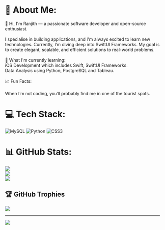 # 💫 About Me:
👋 Hi, I'm Ranjith — a passionate software developer and open-source enthusiast.<br><br>I specialise in building applications, and I'm always excited to learn new technologies. Currently, I’m diving deep into SwiftUI Frameworks. My goal is to create elegant, scalable, and efficient solutions to real-world problems.<br><br>🌱 What I'm currently learning:<br>iOS Development which includes Swift, SwiftUI Frameworks.<br>Data Analysis using Python, PostgreSQL and Tableau.<br><br>📈 Fun Facts:<br><br>When I’m not coding, you’ll probably find me in one of the tourist spots.<br>


# 💻 Tech Stack:
![MySQL](https://img.shields.io/badge/mysql-4479A1.svg?style=for-the-badge&logo=mysql&logoColor=white) ![Python](https://img.shields.io/badge/python-3670A0?style=for-the-badge&logo=python&logoColor=ffdd54) ![CSS3](https://img.shields.io/badge/css3-%231572B6.svg?style=for-the-badge&logo=css3&logoColor=white)
# 📊 GitHub Stats:
![](https://github-readme-stats.vercel.app/api?username=ranjiththamatam20&theme=dark&hide_border=false&include_all_commits=false&count_private=false)<br/>
![](https://github-readme-streak-stats.herokuapp.com/?user=ranjiththamatam20&theme=dark&hide_border=false)<br/>
![](https://github-readme-stats.vercel.app/api/top-langs/?username=ranjiththamatam20&theme=dark&hide_border=false&include_all_commits=false&count_private=false&layout=compact)

## 🏆 GitHub Trophies
![](https://github-profile-trophy.vercel.app/?username=ranjiththamatam20&theme=radical&no-frame=false&no-bg=true&margin-w=4)

---
[![](https://visitcount.itsvg.in/api?id=ranjiththamatam20&icon=0&color=0)](https://visitcount.itsvg.in)

<!-- Proudly created with GPRM ( https://gprm.itsvg.in ) -->
